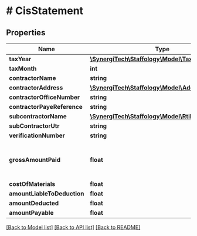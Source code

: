 # # CisStatement

## Properties

Name | Type | Description | Notes
------------ | ------------- | ------------- | -------------
**taxYear** | [**\SynergiTech\Staffology\Model\TaxYear**](TaxYear.md) |  | [optional]
**taxMonth** | **int** | [readonly] | [optional]
**contractorName** | **string** | [readonly] | [optional]
**contractorAddress** | [**\SynergiTech\Staffology\Model\Address**](Address.md) |  | [optional]
**contractorOfficeNumber** | **string** | [readonly] | [optional]
**contractorPayeReference** | **string** | [readonly] | [optional]
**subcontractorName** | [**\SynergiTech\Staffology\Model\RtiEmployeeName**](RtiEmployeeName.md) |  | [optional]
**subContractorUtr** | **string** | [readonly] | [optional]
**verificationNumber** | **string** | [readonly] | [optional]
**grossAmountPaid** | **float** | [readonly] Gross Amount Paid (Excl VAT) | [optional]
**costOfMaterials** | **float** | [readonly] | [optional]
**amountLiableToDeduction** | **float** | [readonly] | [optional]
**amountDeducted** | **float** | [readonly] | [optional]
**amountPayable** | **float** | [readonly] | [optional]

[[Back to Model list]](../../README.md#models) [[Back to API list]](../../README.md#endpoints) [[Back to README]](../../README.md)
